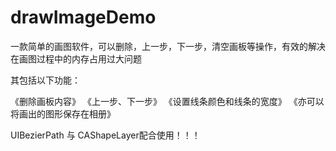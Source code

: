 # drawImageDemo
一款简单的画图软件，可以删除，上一步，下一步，清空画板等操作，有效的解决在画图过程中的内存占用过大问题

其包括以下功能：

《删除画板内容》
《上一步、下一步》
《设置线条颜色和线条的宽度》
《亦可以将画出的图形保存在相册》

UIBezierPath 与 CAShapeLayer配合使用！！！
